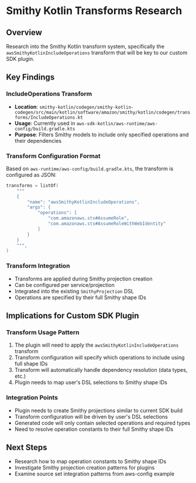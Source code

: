 # Smithy Kotlin Transforms Research

## Overview
Research into the Smithy Kotlin transform system, specifically the `awsSmithyKotlinIncludeOperations` transform that will be key to our custom SDK plugin.

## Key Findings

### IncludeOperations Transform
- **Location**: `smithy-kotlin/codegen/smithy-kotlin-codegen/src/main/kotlin/software/amazon/smithy/kotlin/codegen/transforms/IncludeOperations.kt`
- **Usage**: Currently used in `aws-sdk-kotlin/aws-runtime/aws-config/build.gradle.kts`
- **Purpose**: Filters Smithy models to include only specified operations and their dependencies

### Transform Configuration Format
Based on `aws-runtime/aws-config/build.gradle.kts`, the transform is configured as JSON:

```kotlin
transforms = listOf(
    """
    {
        "name": "awsSmithyKotlinIncludeOperations",
        "args": {
            "operations": [
                "com.amazonaws.sts#AssumeRole",
                "com.amazonaws.sts#AssumeRoleWithWebIdentity"
            ]
        }
    }
    """,
)
```

### Transform Integration
- Transforms are applied during Smithy projection creation
- Can be configured per service/projection
- Integrated into the existing `SmithyProjection` DSL
- Operations are specified by their full Smithy shape IDs

## Implications for Custom SDK Plugin

### Transform Usage Pattern
1. The plugin will need to apply the `awsSmithyKotlinIncludeOperations` transform
2. Transform configuration will specify which operations to include using full shape IDs
3. Transform will automatically handle dependency resolution (data types, etc.)
4. Plugin needs to map user's DSL selections to Smithy shape IDs

### Integration Points
- Plugin needs to create Smithy projections similar to current SDK build
- Transform configuration will be driven by user's DSL selections
- Generated code will only contain selected operations and required types
- Need to resolve operation constants to their full Smithy shape IDs

## Next Steps
- Research how to map operation constants to Smithy shape IDs
- Investigate Smithy projection creation patterns for plugins
- Examine source set integration patterns from aws-config example
